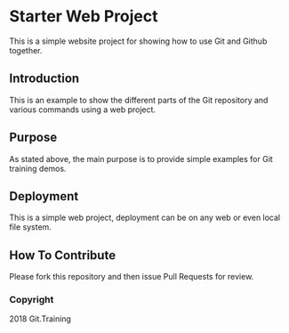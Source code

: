 # Starter Web Project

This is a simple website project for showing how to use Git and Github together.

## Introduction

This is an example to show the different parts of the Git repository and various commands using a web project.

## Purpose

As stated above, the main purpose is to provide simple examples for Git training demos.

## Deployment

This is a simple web project, deployment can be on any web or even local file system.

## How To Contribute

Please fork this repository and then issue Pull Requests for review.

### Copyright

2018 Git.Training